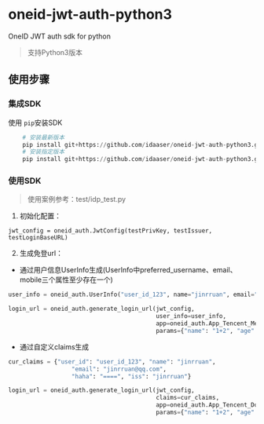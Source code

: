 # oneid-jwt-auth-python3

OneID JWT auth sdk for python
> 支持Python3版本

## 使用步骤
### 集成SDK
使用 `pip`安装SDK
```python
    # 安装最新版本
    pip install git+https://github.com/idaaser/oneid-jwt-auth-python3.git
    # 安装指定版本
    pip install git+https://github.com/idaaser/oneid-jwt-auth-python3.git@`版本号`
```

### 使用SDK
> 使用案例参考：test/idp_test.py
1. 初始化配置：
```pythpn
jwt_config = oneid_auth.JwtConfig(testPrivKey, testIssuer, testLoginBaseURL)
```
2. 生成免登url：
- 通过用户信息UserInfo生成(UserInfo中preferred_username、email、mobile三个属性至少存在一个)
```python
user_info = oneid_auth.UserInfo("user_id_123", name="jinrruan", email="jinrruan@qq.com")

login_url = oneid_auth.generate_login_url(jwt_config, 
                                          user_info=user_info,
                                          app=oneid_auth.App_Tencent_Meeting, 
                                          params={"name": "1+2", "age": 18, "email": "123@qq.com"})
```
- 通过自定义claims生成
```python
cur_claims = {"user_id": "user_id_123", "name": "jinrruan",
                  "email": "jinrruan@qq.com",
                  "haha": "====", "iss": "jinrruan"}

login_url = oneid_auth.generate_login_url(jwt_config,
                                          claims=cur_claims,
                                          app=oneid_auth.App_Tencent_Docs,
                                          params={"name": "1+2", "age": 18, "email": "123@qq.com"})
```